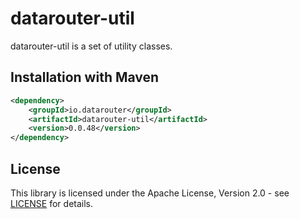 # datarouter-util

datarouter-util is a set of utility classes.


## Installation with Maven

```xml
<dependency>
	<groupId>io.datarouter</groupId>
	<artifactId>datarouter-util</artifactId>
	<version>0.0.48</version>
</dependency>
```

## License

This library is licensed under the Apache License, Version 2.0 - see [LICENSE](../LICENSE) for details.
